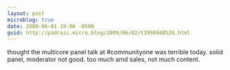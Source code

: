 ```yaml
---
layout: post
microblog: true
date: 2009-06-01 19:00 -0500
guid: http://padraic.micro.blog/2009/06/02/t1998848526.html
---
```

thought the multicore panel talk at #communityone was terrible today. solid panel, moderator not good. too much amd sales, not much content.
